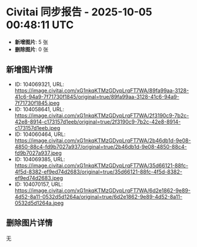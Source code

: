 # Civitai 同步报告 - 2025-10-05 00:48:11 UTC

- **新增图片**: 5 张
- **删除图片**: 0 张

## 新增图片详情
- ID: 104069321, URL: https://image.civitai.com/xG1nkqKTMzGDvpLrqFT7WA/89fa99aa-3128-41c6-94a9-7f71730f1845/original=true/89fa99aa-3128-41c6-94a9-7f71730f1845.jpeg
- ID: 104058641, URL: https://image.civitai.com/xG1nkqKTMzGDvpLrqFT7WA/2f3190c9-7b2c-42e8-8914-c173157d1eeb/original=true/2f3190c9-7b2c-42e8-8914-c173157d1eeb.jpeg
- ID: 104060464, URL: https://image.civitai.com/xG1nkqKTMzGDvpLrqFT7WA/2b46db1d-9e08-4850-88c4-fd9b7027a937/original=true/2b46db1d-9e08-4850-88c4-fd9b7027a937.jpeg
- ID: 104069385, URL: https://image.civitai.com/xG1nkqKTMzGDvpLrqFT7WA/35d66121-88fc-4f5d-8382-ef9ed74d2683/original=true/35d66121-88fc-4f5d-8382-ef9ed74d2683.jpeg
- ID: 104070157, URL: https://image.civitai.com/xG1nkqKTMzGDvpLrqFT7WA/6d2e1862-9e89-4d52-8a11-0532d5d1264a/original=true/6d2e1862-9e89-4d52-8a11-0532d5d1264a.jpeg

## 删除图片详情
无
